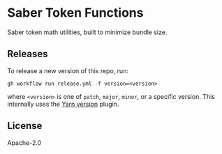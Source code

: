 # Saber Token Functions

Saber token math utilities, built to minimize bundle size.

## Releases

To release a new version of this repo, run:

```
gh workflow run release.yml -f version=<version>
```

where `<version>` is one of `patch`, `major`, `minor`, or a specific version. This internally uses the [Yarn version](https://github.com/yarnpkg/berry/tree/master/packages/plugin-version) plugin.

## License

Apache-2.0
